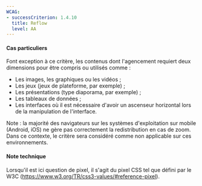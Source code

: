 ```yaml
---
WCAG: 
- successCriterion: 1.4.10
  title: Reflow
  level: AA
---
```


#### Cas particuliers 

Font exception à ce critère, les contenus dont l'agencement requiert deux dimensions pour être compris ou utilisés comme :
* Les images, les graphiques ou les vidéos ;
* Les jeux (jeux de plateforme, par exemple) ;
* Les présentations (type diaporama, par exemple) ;
* Les tableaux de données ;
* Les interfaces où il est nécessaire d'avoir un ascenseur horizontal lors de la manipulation de l'interface.

Note : la majorité des navigateurs sur les systèmes d'exploitation sur mobile (Android, iOS) ne gère pas correctement la redistribution en cas de zoom. Dans ce contexte, le critère sera considéré comme non applicable sur ces environnements.

#### Note technique

Lorsqu'il est ici question de pixel, il s'agit du pixel CSS tel que défini par le W3C (<https://www.w3.org/TR/css3-values/#reference-pixel>).